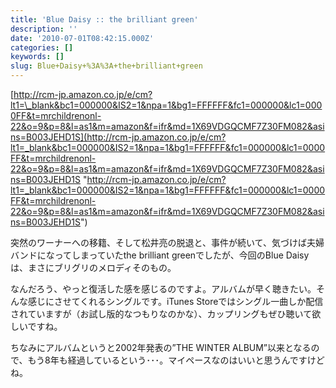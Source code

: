 ```yaml
---
title: 'Blue Daisy :: the brilliant green'
description: ''
date: '2010-07-01T08:42:15.000Z'
categories: []
keywords: []
slug: Blue+Daisy+%3A%3A+the+brilliant+green
---
```

[http://rcm-jp.amazon.co.jp/e/cm?lt1=\_blank&bc1=000000&IS2=1&npa=1&bg1=FFFFFF&fc1=000000&lc1=0000FF&t=mrchildrenonl-22&o=9&p=8&l=as1&m=amazon&f=ifr&md=1X69VDGQCMF7Z30FM082&asins=B003JEHD1S](http://rcm-jp.amazon.co.jp/e/cm?lt1=_blank&bc1=000000&IS2=1&npa=1&bg1=FFFFFF&fc1=000000&lc1=0000FF&t=mrchildrenonl-22&o=9&p=8&l=as1&m=amazon&f=ifr&md=1X69VDGQCMF7Z30FM082&asins=B003JEHD1S "http://rcm-jp.amazon.co.jp/e/cm?lt1=_blank&bc1=000000&IS2=1&npa=1&bg1=FFFFFF&fc1=000000&lc1=0000FF&t=mrchildrenonl-22&o=9&p=8&l=as1&m=amazon&f=ifr&md=1X69VDGQCMF7Z30FM082&asins=B003JEHD1S")

突然のワーナーへの移籍、そして松井亮の脱退と、事件が続いて、気づけば夫婦バンドになってしまっていたthe brilliant greenでしたが、今回のBlue Daisyは、まさにブリグリのメロディそのもの。

なんだろう、やっと復活した感を感じるのですよ。アルバムが早く聴きたい。そんな感じにさせてくれるシングルです。iTunes Storeではシングル一曲しか配信されていますが（お試し版的なつもりなのかな）、カップリングもぜひ聴いて欲しいですね。

ちなみにアルバムというと2002年発表の”THE WINTER ALBUM”以来となるので、もう8年も経過しているという･･･。マイペースなのはいいと思うんですけどね。
